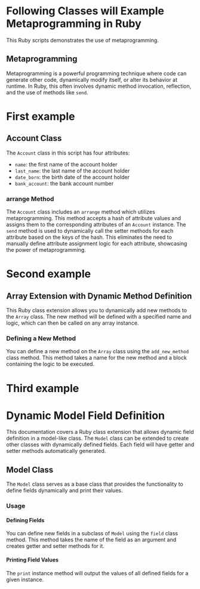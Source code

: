 # Following Classes will Example Metaprogramming in Ruby

This Ruby scripts demonstrates the use of metaprogramming.

## Metaprogramming

Metaprogramming is a powerful programming technique where code can generate other code, dynamically modify itself, or alter its behavior at runtime. In Ruby, this often involves dynamic method invocation, reflection, and the use of methods like `send`.

# First example

## Account Class

The `Account` class in this script has four attributes:
- `name`: the first name of the account holder
- `last_name`: the last name of the account holder
- `date_born`: the birth date of the account holder
- `bank_account`: the bank account number

### arrange Method

The `Account` class includes an `arrange` method which utilizes metaprogramming. This method accepts a hash of attribute values and assigns them to the corresponding attributes of an `Account` instance. The `send` method is used to dynamically call the setter methods for each attribute based on the keys of the hash. This eliminates the need to manually define attribute assignment logic for each attribute, showcasing the power of metaprogramming.

# Second example

## Array Extension with Dynamic Method Definition

This Ruby class extension allows you to dynamically add new methods to the `Array` class. The new method will be defined with a specified name and logic, which can then be called on any array instance.

### Defining a New Method

You can define a new method on the `Array` class using the `add_new_method` class method. This method takes a name for the new method and a block containing the logic to be executed.

# Third example

# Dynamic Model Field Definition

This documentation covers a Ruby class extension that allows dynamic field definition in a model-like class. The `Model` class can be extended to create other classes with dynamically defined fields. Each field will have getter and setter methods automatically generated.

## Model Class

The `Model` class serves as a base class that provides the functionality to define fields dynamically and print their values.

### Usage

#### Defining Fields

You can define new fields in a subclass of `Model` using the `field` class method. This method takes the name of the field as an argument and creates getter and setter methods for it.

#### Printing Field Values

The `print` instance method will output the values of all defined fields for a given instance.
